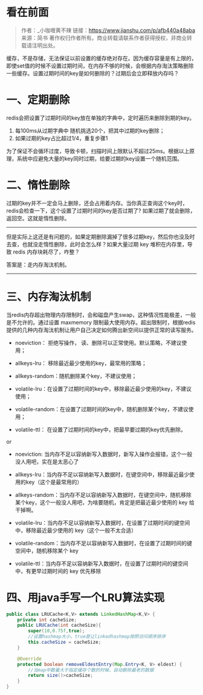 看在前面
====

> 作者：_小咖喱黄不辣
链接：https://www.jianshu.com/p/afb440a48aba
来源：简书
著作权归作者所有。商业转载请联系作者获得授权，非商业转载请注明出处。

缓存，不是存储，无法保证以前设置的缓存绝对存在。因为缓存容量是有上限的，即使set值的时候不设置过期时间，在内存不够的时候，会根据内存淘汰策略删除一些缓存。设置过期时间的key是如何删除的？过期后会立即释放内存吗？

一、定期删除
====

redis会把设置了过期时间的key放在单独的字典中，定时遍历来删除到期的key。

 1. 每100ms从过期字典中 随机挑选20个，把其中过期的key删除；
 2. 如果过期的key占比超过1/4，重复步骤1
 
为了保证不会循环过度，导致卡顿，扫描时间上限默认不超过25ms。根据以上原理，系统中应避免大量的key同时过期，给要过期的key设置一个随机范围。

二、惰性删除
====

过期的key并不一定会马上删除，还会占用着内存。当你真正查询这个key时，redis会检查一下，这个设置了过期时间的key是否过期了? 如果过期了就会删除，返回空。这就是惰性删除。

------

但是实际上这还是有问题的，如果定期删除漏掉了很多过期key，然后你也没及时去查，也就没走惰性删除，此时会怎么样？如果大量过期 key 堆积在内存里，导致 redis 内存块耗尽了，咋整？

答案是：走内存淘汰机制。

------

三、内存淘汰机制
====

当redis内存超出物理内存限制时，会和磁盘产生swap，这种情况性能极差，一般是不允许的。通过设置 maxmemory 限制最大使用内存。超出限制时，根据redis提供的几种内存淘汰机制让用户自己决定如何腾出新空间以提供正常的读写服务。

 - noeviction： 拒绝写操作， 读、删除可以正常使用。默认策略，不建议使用；
 
 - allkeys-lru： 移除最近最少使用的key，最常用的策略；
 
 - allkeys-random：随机删除某个key，不建议使用；
 
 - volatile-lru：在设置了过期时间的key中，移除最近最少使用的key，不建议使用；
 
 - volatile-random：在设置了过期时间的key中，随机删除某个key，不建议使用；
 
 - volatile-ttl： 在设置了过期时间的key中，把最早要过期的key优先删除。

or

 - noeviction: 当内存不足以容纳新写入数据时，新写入操作会报错，这个一般没人用吧，实在是太恶心了
 
 - allkeys-lru：当内存不足以容纳新写入数据时，在键空间中，移除最近最少使用的key（这个是最常用的）
 
 - allkeys-random：当内存不足以容纳新写入数据时，在键空间中，随机移除某个key，这个一般没人用吧，为啥要随机，肯定是把最近最少使用的 key 给干掉啊。
 
 - volatile-lru：当内存不足以容纳新写入数据时，在设置了过期时间的键空间中，移除最近最少使用的 key（这个一般不太合适）
 
 - volatile-random：当内存不足以容纳新写入数据时，在设置了过期时间的键空间中，随机移除某个 key
 
 - volatile-ttl：当内存不足以容纳新写入数据时，在设置了过期时间的键空间中，有更早过期时间的 key 优先移除

四、用java手写一个LRU算法实现
====

```java
public class LRUCache<K,V> extends LinkedHashMap<K,V> {
    private int cacheSize;
    public LRUCache(int cacheSize){
        super(10,0.75f,true);
        //设置hashmap大小，true是让linkedhashmap按照访问顺序排序
        this.cacheSize = cacheSize;
    }

    @Override
    protected boolean removeEldestEntry(Map.Entry<K, V> eldest) {
        //当map中数量大于指定缓存个数的时候，自动删除最老的数据
        return size()>cacheSize;
    }
}
```

